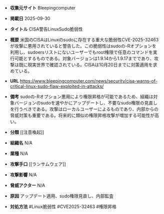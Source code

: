 - **収集元サイト**
Bleepingcomputer

- **掲載日**
2025-09-30

- **タイトル**
CISA警告LinuxSudo脆弱性

- **概要**
米国のCISAはLinuxのsudoに存在する重大な脆弱性CVE-2025-32463が攻撃に悪用されていると警告した。この脆弱性はsudoの-Rオプションを利用し、sudoersリストにないユーザーでもroot権限で任意のコマンドを実行可能とするものである。対象バージョンは1.9.14から1.9.17までであり、攻撃は既に現実世界で確認されている。CISAは10月20日までに対策適用を求めている。

- **URL**
https://www.bleepingcomputer.com/news/security/cisa-warns-of-critical-linux-sudo-flaw-exploited-in-attacks/

- **備考**
sudoの-Rオプション悪用により権限昇格が可能であるため、組織は対象バージョンのsudoを速やかにアップデートし、不要なsudo権限の見直しを行うべきである。攻撃はローカルユーザーによるものであり、内部からの脅威対策も重要である。将来的に類似の権限昇格攻撃が増加する可能性が高い。

- **分類**
[[注意喚起]]

- **組織名**
N/A

- **業種**
N/A

- **攻撃手口**
[[ランサムウェア]]

- **攻撃影響**
N/A

- **脅威アクター**
N/A

- **原因**
アップデート適用、sudo権限見直し、内部監査

- **対処方法**
#Linux脆弱性 #CVE2025-32463 #権限昇格
